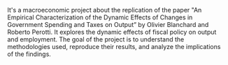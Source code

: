 It's a macroeconomic project about the replication of the paper "An Empirical Characterization of the Dynamic Effects of Changes
in Government Spending and Taxes on Output” by Olivier Blanchard and Roberto Perotti. It explores the dynamic effects of fiscal policy on output and employment. 
The goal of the project is to understand the methodologies used, reproduce their results, and analyze the implications of the findings.
